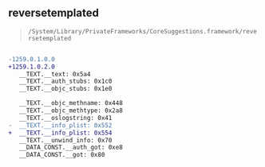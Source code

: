 ## reversetemplated

> `/System/Library/PrivateFrameworks/CoreSuggestions.framework/reversetemplated`

```diff

-1259.0.1.0.0
+1259.1.0.2.0
   __TEXT.__text: 0x5a4
   __TEXT.__auth_stubs: 0x1c0
   __TEXT.__objc_stubs: 0x1e0

   __TEXT.__objc_methname: 0x448
   __TEXT.__objc_methtype: 0x2a8
   __TEXT.__oslogstring: 0x41
-  __TEXT.__info_plist: 0x552
+  __TEXT.__info_plist: 0x554
   __TEXT.__unwind_info: 0x70
   __DATA_CONST.__auth_got: 0xe8
   __DATA_CONST.__got: 0x80

```
